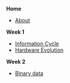 **Home**
- [About](/)

**Week 1**
- [Information Cycle](wk1/information_cycle.md)
- [Hardware Evolution](wk1/evolution_computers.md)

**Week 2**
- [Binary data](wk2/binary_data.md)
